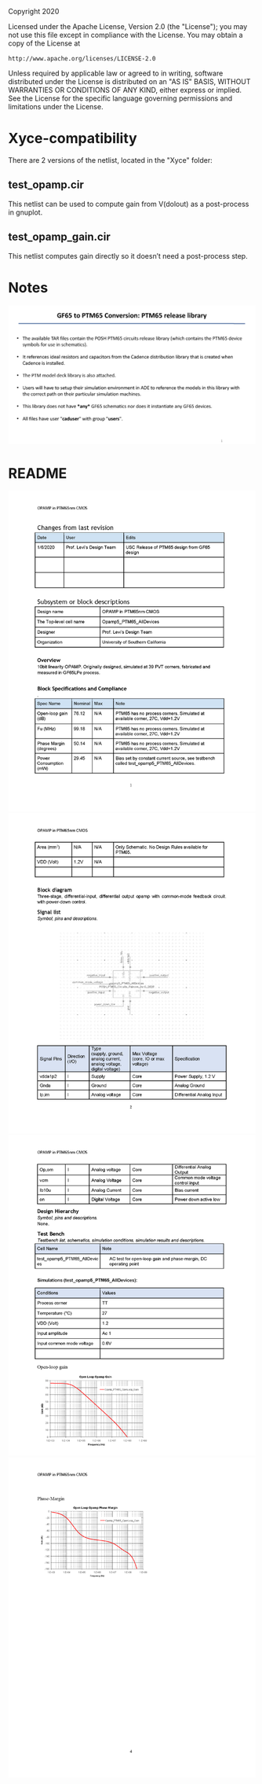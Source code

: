 Copyright 2020

Licensed under the Apache License, Version 2.0 (the "License");
you may not use this file except in compliance with the License.
You may obtain a copy of the License at

    http://www.apache.org/licenses/LICENSE-2.0

Unless required by applicable law or agreed to in writing, software
distributed under the License is distributed on an "AS IS" BASIS,
WITHOUT WARRANTIES OR CONDITIONS OF ANY KIND, either express or implied.
See the License for the specific language governing permissions and
limitations under the License.

# Xyce-compatibility
There are 2 versions of the netlist, located in the "Xyce" folder:
## test_opamp.cir
This netlist can be used to compute gain from V(dolout) as a post-process in gnuplot.
## test_opamp_gain.cir
This netlist computes gain directly so it doesn’t need a post-process step.

# Notes
<img src="Documentation/images/PTM65_Jan6_2020_Notes.png">

# README
<img src="Documentation/images/OPAMP_in_PTM 65nm_v1_Page_1.png">
<img src="Documentation/images/OPAMP_in_PTM 65nm_v1_Page_2.png">
<img src="Documentation/images/OPAMP_in_PTM 65nm_v1_Page_3.png">
<img src="Documentation/images/OPAMP_in_PTM 65nm_v1_Page_4.png">
